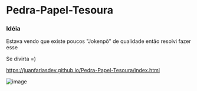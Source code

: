 # Pedra-Papel-Tesoura
### Idéia
Estava vendo que existe poucos "Jokenpô" de qualidade então resolvi fazer esse

Se divirta =)

https://juanfariasdev.github.io/Pedra-Papel-Tesoura/index.html


![image](https://user-images.githubusercontent.com/77401614/159390608-d9857de3-4c38-4b59-a97b-956f481f78ed.png)

